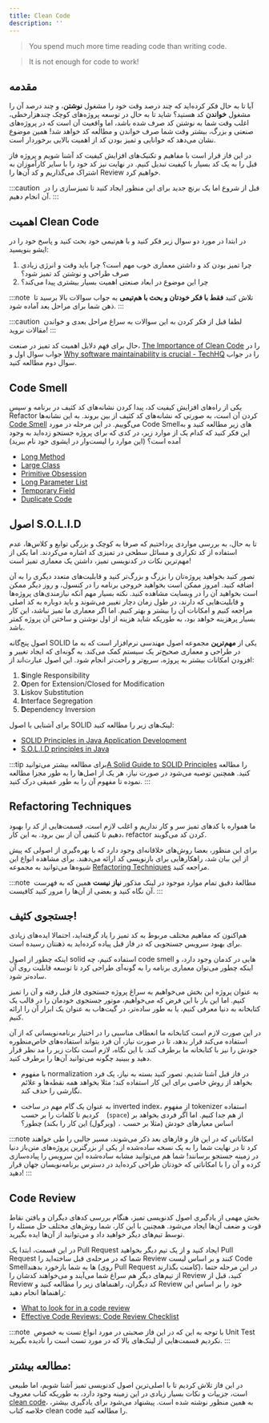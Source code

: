 ```yaml
---
title: Clean Code
description: ''
---
```



> You spend much more time reading code than writing code.

> It is not enough for code to work!

## مقدمه

آیا تا به حال فکر کرده‌اید که چند درصد وقت خود را مشغول **نوشتن**، و چند درصد آن را مشغول **خواندن** کد هستید؟ شاید تا به حال در توسعه پروژه‌های کوچک چند‌هزارخطی، اغلب وقت شما به نوشتن کد صرف شده باشد، اما واقعیت آن است که در پروژه‌های صنعتی و بزرگ، بیشتر وقت شما صرف خواندن و مطالعه کد خواهد شد! همین موضوع نشان می‌دهد که خوانایی و تمیز بودن کد از اهمیت بالایی برخوردار است. 

در این فاز قرار است با مفاهیم و تکنیک‌های افزایش کیفیت کد آشنا شویم و پروژه فاز قبل را به یک کد بسیار با کیفیت تبدیل کنیم. در نهایت نیز کد خود را با سایر کارآموزان به اشتراک می‌گذاریم و کد آن‌ها را Review خواهیم کرد.

:::caution ‌
قبل از شروع اما یک برنچ جدید برای این منظور ایجاد کنید تا تمیز‌سازی را در آن انجام دهیم.
:::

## اهمیت Clean Code

در ابتدا در مورد دو سوال زیر فکر کنید و با هم‌تیمی خود بحث کنید و پاسخ خود را در ایشو بنویسید:

1. چرا تمیز بودن کد و داشتن معماری خوب مهم است؟ چرا باید وقت و انرژی زیادی صرف طراحی و نوشتن کد تمیز شود؟
1. چرا این موضوع در ابعاد صنعتی اهمیت بسیار بیشتری پیدا می‌کند؟

:::note ‌
تلاش کنید **فقط با فکر خودتان و بحث با هم‌تیمی** به جواب سوالات بالا برسید تا ذهن شما برای مراحل بعد آماده شود.
:::

:::caution ‌
لطفا قبل از فکر کردن به این سوالات به سراغ مراحل بعدی و خواندن مقالات نروید!
:::

حال برای فهم دلایل اهمیت کد تمیز در صنعت، [The Importance of Clean Code](https://www.arcanys.com/blog/the-importance-of-clean-code)
را در جواب سوال اول و [Why software maintainability is crucial - TechHQ](https://techhq.com/2019/06/why-software-maintainability-is-crucial/)
را در جواب سوال دوم مطالعه کنید.

## Code Smell

یکی از راه‌های افزایش کیفیت کد، پیدا کردن نشانه‌های کد کثیف در برنامه و سپس Refactor
کردن آن است، به صورتی که نشانه‌های کد کثیف از بین بروند. به این نشانه‌ها [Code Smell](https://en.wikipedia.org/wiki/Code_smell)
می‌گوییم. در این مرحله در مورد Code Smellهای زیر مطالعه کنید و به این فکر کنید که کدام یک از موارد زیر، در کدی که برای پروژه جستجو زده‌اید به وجود آمده است؟ (این موارد را لیست‌وار در ایشو‌ی خود نام ببرید)

-   [Long Method](https://refactoring.guru/smells/long-method)
-   [Large Class](https://refactoring.guru/smells/large-class)
-   [Primitive Obsession](https://refactoring.guru/smells/primitive-obsession)
-   [Long Parameter List](https://refactoring.guru/smells/long-parameter-list)
-   [Temporary Field](https://refactoring.guru/smells/temporary-field)
-   [Duplicate Code](https://refactoring.guru/smells/duplicate-code)

## اصول S.O.L.I.D

تا به حال، به بررسی مواردی پرداختیم که صرفا به کوچک و بزرگی توابع و کلاس‌ها، عدم استفاده از کد تکراری و مسائل سطحی در تمیزی کد اشاره می‌کردند. اما یکی از مهم‌ترین نکات در کدنویسی تمیز، داشتن یک معماری تمیز است!

تصور کنید بخواهید پروژه‌تان را بزرگ‌ و بزرگ‌تر کنید و قابلیت‌های متعدد دیگری را به آن اضافه کنید. امروز ممکن است بخواهید خروجی برنامه را در کنسول، و روز دیگر ممکن است بخواهید آن را در وبسایت مشاهده کنید. نکته بسیار مهم آنکه نیاز‌مندی‌های پروژه‌ها و قابلیت‌هایی که دارند، در طول زمان دچار تغییر می‌شوند و باید دوباره به کد اصلی مراجعه کنیم و امکانات آن را بیشتر و بهتر کنیم. اما اگر معماری ما تمیز نباشد، این کار بسیار پرهزینه خواهد بود، به طوریکه شاید هزینه از اول نوشتن و ساختن آن پروژه کمتر باشد.

اصول پنج‌گانه SOLID یکی از **مهم‌ترین** مجموعه اصول مهندسی نرم‌افزار است که به ما در طراحی و معماری صحیح‌تر یک سیستم کمک می‌کند. به گونه‌ای که ایجاد تغییر و افزودن امکانات بیشتر به پروژه، سریع‌تر و راحت‌تر انجام شود. این اصول عبارت‌اند از:

1. **S**ingle Responsibility
1. **O**pen for Extension/Closed for Modification
1. **L**iskov Substitution
1. **I**nterface Segregation
1. **D**ependency Inversion

برای آشنایی با اصول SOLID لینک‌های زیر را مطالعه کنید:

-   [SOLID Principles in Java Application Development](https://www.jrebel.com/blog/solid-principles-in-java)
-   [S.O.L.I.D principles in Java](https://medium.com/@karthikcsridhar/s-o-l-i-d-principles-in-java-1aaff453d7ea)

:::tip‌
برای مطالعه بیشتر می‌توانید[A Solid Guide to SOLID Principles](https://www.baeldung.com/solid-principles)
را مطالعه کنید. همچنین توصیه می‌شود در صورت نیاز، هر یک از اصل‌ها را به طور مجزا مطالعه نموده تا مفهوم آن را به طور عمیقی درک کنید.
:::

## Refactoring Techniques

ما همواره با کد‌های تمیز سر و کار نداریم و اغلب لازم است، قسمت‌هایی از کد را بهبود دهیم تا کثیفی آن از بین برود. به این کار، refactor کردن کد می‌گویند.

برای این منظور، بعضا روش‌های خلاقانه‌ای وجود دارد که با بهره‌گیری از اصولی که پیش از این بیان شد، راهکار‌هایی برای بازنویسی کد ارائه می‌دهند. برای مشاهده انواع این شیوه‌ها می‌توانید به مجموعه [Refactoring Techniques](https://refactoring.guru/refactoring/techniques)
مراجعه کنید.

:::note ‌
مطالعۀ دقیق تمام موارد موجود در لینک مذکور **نیاز نیست** همین که به فهرست آن نگاه کنید و بعضی از آن‌ها را مرور کنید کافیست.
:::

## جستجوی کثیف!

هم‌اکنون که مفاهیم مختلف مربوط به کد تمیز را یاد گرفته‌اید، احتمالا ایده‌های زیادی برای بهبود سرویس جستجویی که در فاز قبل پیاده کرده‌اید به ذهنتان رسیده است.

اینکه چطور از اصول solid استفاده کنیم،
چه code smell هایی در کدمان وجود دارد،
و اینکه چطور می‌توان معماری برنامه را به گونه‌آی طراحی کرد تا توسعه قابلیت‌ روی آن ساده‌تر شود.

به عنوان پروژه این بخش می‌خواهیم به سراغ پروژه جستجوی فاز قبل رفته و آن را تمیز کنیم. اما این بار با این فرض که می‌خواهیم، موتور جستجوی خودمان را در قالب یک کتابخانه به دنیا معرفی کنیم، یا به طور ساده‌تر، در گیت‌هاب به عنوان یک ابزار آن را ارائه کنیم.

در این صورت لازم است کتابخانه ما انعطاف مناسبی را در اختیار برنامه‌نویسانی که از آن استفاده می‌کند قرار بدهد، تا در صورت نیاز، آن فرد بتواند استفاده‌های خاص‌منظوره خودش را نیز با کتابخانه ما برطرف کند. با این نگاه، لازم است نکات زیر را مد نظر قرار دهید و ببینید چگونه می‌توانید آن‌ها را برطرف کنید.

* با مفهوم normalization در فاز قبل آشنا شدیم. تصور کنید بسته به نیاز، یک فرد بخواهد از روش خاصی برای این کار استفاده کند؛ مثلا بخواهد همه نقطه‌ها و علائم نگارشی را حذف کند.

* به عنوان یک گام مهم در ساخت inverted index، از مفهوم tokenizer استفاده کردیم تا کلمات را بر حسب ` ` (`space`) از هم جدا کنیم. اما اگر فردی بخواهد بر اساس معیار‌های خودش (مثلا بر حسب `،` (ویرگول) این کار را بکند) چطور؟

:::note
امکاناتی که در این فاز و فاز‌های بعد ذکر می‌شوند، مسیر جالبی را طی خواهند کرد تا در نهایت شما را به یک نسخه ساده‌شده از یکی از بزرگترین پروژه‌های متن‌باز دنیا در زمینه جستجو برسانند! شما هم می‌توانید مشابه ساده‌شده این سرویس را پیاده‌سازی کرده و آن را با امکاناتی که خودتان طراحی کرده‌اید در دسترس برنامه‌نویسان جهان قرار دهید!
:::

## Code Review

بخش مهمی از یادگیری اصول کد‌نویسی تمیز، هنگام بررسی کد‌های دیگران و یافتن نقاط قوت و ضعف آن‌ها ایجاد می‌شود. همچنین با این کار، شما روش‌های مختلف حل مسئله را توسط تیم‌های دیگر خواهید داد و می‌توانید از آن‌ها ایده بگیرید.
 
 در این قسمت، ابتدا یک Pull Request ایجاد کنید و از یک تیم دیگر بخواهید Pull Request شما که در مرحله‌ی قبل ساخته‌اید را Review کنند و بر اساس لیست Code Smellها به شما بازخورد بدهند (روی Pull Request کامنت بگذارند)، در این مرحله حتما از تیم‌های دیگر هم سراغ شما می‌آیند و می‌خواهند کدشان را Review کنید، قبل از Review کد دیگران، راهنماهای زیر را مطالعه کنید و Review خود را بر اساس این راهنماها انجام دهید:

-   [What to look for in a code review](https://google.github.io/eng-practices/review/reviewer/looking-for.html)
-   [Effective Code Reviews: Code Review Checklist](https://github.com/nyu-cds/effective-code-reviews/blob/master/_episodes/03-checklist.md)

:::note ‌
با توجه به این که در این فاز صحبتی در مورد انواع تست به خصوص Unit Test نکردیم قسمت‌هایی از لینک‌های بالا که در مورد تست است را نادیده بگیرید.
:::

## مطالعه بیشتر:

در این فاز تلاش کردیم تا با اصلی‌ترین اصول کد‌نویسی تمیز آشنا شویم، اما طبیعی است، جزییات و نکات بسیار زیادی در این زمینه وجود دارد، به طوریکه کتاب معروف [clean code](https://github.com/JuanCrg90/Clean-Code-Notes)، به همین منظور نوشته شده است. پیشنهاد می‌شود برای یادگیری بیشتر، خلاصه کتاب clean code را مطالعه کنید. 

